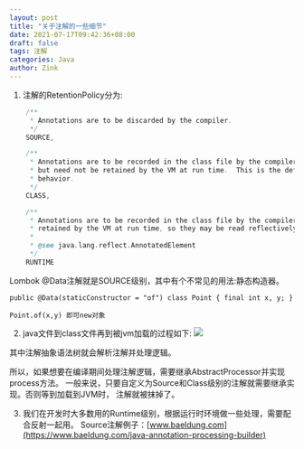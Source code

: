 ```yaml
---
layout: post
title: "关于注解的一些细节"
date: 2021-07-17T09:42:36+08:00
draft: false
tags: 注解
categories: Java
author: Zink
---
```

1. 注解的RetentionPolicy分为: 
```java
    /**
     * Annotations are to be discarded by the compiler.
     */
    SOURCE,

    /**
     * Annotations are to be recorded in the class file by the compiler
     * but need not be retained by the VM at run time.  This is the default
     * behavior.
     */
    CLASS,

    /**
     * Annotations are to be recorded in the class file by the compiler and
     * retained by the VM at run time, so they may be read reflectively.
     *
     * @see java.lang.reflect.AnnotatedElement
     */
    RUNTIME
```
Lombok @Data注解就是SOURCE级别，其中有个不常见的用法:静态构造器。
```
public @Data(staticConstructor = "of") class Point { final int x, y; }

Point.of(x,y) 即可new对象
```

2. java文件到class文件再到被jvm加载的过程如下:
![](/codeicu.github.io/assets/关于注解的一些细节/1.png)

其中注解抽象语法树就会解析注解并处理逻辑。

所以，如果想要在编译期间处理注解逻辑，需要继承AbstractProcessor并实现process方法。
一般来说，只要自定义为Source和Class级别的注解就需要继承实现。否则等到加载到JVM时，
注解就被抹掉了。

3. 我们在开发时大多数用的Runtime级别，根据运行时环境做一些处理，需要配合反射一起用。
Source注解例子：[www.baeldung.com](https://www.baeldung.com/java-annotation-processing-builder)
